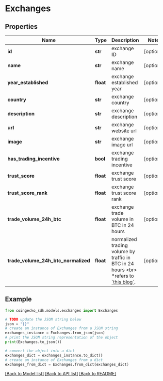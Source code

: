 # Exchanges


## Properties

Name | Type | Description | Notes
------------ | ------------- | ------------- | -------------
**id** | **str** | exchange ID | [optional] 
**name** | **str** | exchange name | [optional] 
**year_established** | **float** | exchange established year | [optional] 
**country** | **str** | exchange country | [optional] 
**description** | **str** | exchange description | [optional] 
**url** | **str** | exchange website url | [optional] 
**image** | **str** | exchange image url | [optional] 
**has_trading_incentive** | **bool** | exchange trading incentive | [optional] 
**trust_score** | **float** | exchange trust score | [optional] 
**trust_score_rank** | **float** | exchange trust score rank | [optional] 
**trade_volume_24h_btc** | **float** | exchange trade volume in BTC in 24 hours | [optional] 
**trade_volume_24h_btc_normalized** | **float** | normalized trading volume by traffic in BTC in 24 hours &lt;br&gt; *refers to [&#x60;this blog&#x60;](https://blog.coingecko.com/trust-score/). | [optional] 

## Example

```python
from coingecko_sdk.models.exchanges import Exchanges

# TODO update the JSON string below
json = "{}"
# create an instance of Exchanges from a JSON string
exchanges_instance = Exchanges.from_json(json)
# print the JSON string representation of the object
print(Exchanges.to_json())

# convert the object into a dict
exchanges_dict = exchanges_instance.to_dict()
# create an instance of Exchanges from a dict
exchanges_from_dict = Exchanges.from_dict(exchanges_dict)
```
[[Back to Model list]](../README.md#documentation-for-models) [[Back to API list]](../README.md#documentation-for-api-endpoints) [[Back to README]](../README.md)


